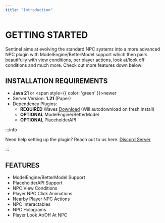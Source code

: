 ```yaml
---
title: "Introduction"
---
```

# GETTING STARTED
Sentinel aims at evolving the standard NPC systems into a more advanced NPC plugin with ModelEngine/BetterModel support which then pairs beautifully with view conditions, per player actions, look at/look off conditions and much more. Check out more features down below!

## INSTALLATION REQUIREMENTS
- **Java 21** or <span style={{ color: 'green' }}>newer</span>
- Server Version: **1.21** (Paper)
- Dependency Plugins:
  - <Highlight color="red">**REQUIRED**</Highlight> Waves [Download](https://www.spigotmc.org/resources/waves-core-of-aquatic-plugins.119819/) (Will autodownload on fresh install) 
  - <Highlight color="#213b47">**OPTIONAL**</Highlight> ModelEngine/BetterModel
  - <Highlight color="#213b47">**OPTIONAL**</Highlight> PlaceholderAPI

:::info

Need help setting up the plugin? Reach out to us here. [Discord Server](https://discord.aquatic.gg)

:::

## FEATURES
  - ModelEngine/BetterModel Support
  - PlaceholderAPI Support
  - NPC View Conditions
  - Player NPC Click Animations
  - Nearby Player NPC Actions
  - NPC Interactables
  - NPC Holograms
  - Player Look At/Off At NPC